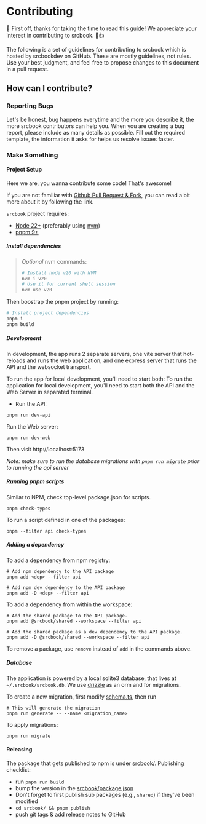 # Contributing

🚀 First off, thanks for taking the time to read this guide! We appreciate your interest in contributing to srcbook. 🎉👍

The following is a set of guidelines for contributing to srcbook which is hosted by srcbookdev on GitHub. These are mostly guidelines, not rules. Use your best judgment, and feel free to propose changes to this document in a pull request.

## How can I contribute?

### Reporting Bugs

Let's be honest, bug happens everytime and the more you describe it, the more srcbook contributors can help you. When you are creating a bug report, please include as many details as possible. Fill out the required template, the information it asks for helps us resolve issues faster.

### Make Something

#### Project Setup

Here we are, you wanna contribute some code! That's awesome!

If you are not familiar with [Github Pull Request & Fork](https://docs.github.com/fr/get-started/exploring-projects-on-github/contributing-to-a-project), you can read a bit more about it by following the link.

`srcbook` project requires:
- [Node 22+](https://nodejs.org/fr/blog/release/v22.0.0) (preferably using [nvm](https://github.com/nvm-sh/nvm))
- [pnpm 9+](https://pnpm.io/fr/)

##### Install dependencies

> *Optional* nvm commands:
> ```bash
> # Install node v20 with NVM
> nvm i v20
> # Use it for current shell session
> nvm use v20
> ```

Then boostrap the pnpm project by running:

```bash
# Install project dependencies
pnpm i
pnpm build
```

##### Development

In development, the app runs 2 separate servers, one vite server that hot-reloads and runs the web application, and one express server that runs the API and the websocket transport.

To run the app for local development, you'll need to start both:
To run the application for local development, you'll need to start both the API and the Web Server in separated terminal.

- Run the API:

```shell
pnpm run dev-api
```

Run the Web server:

```shell
pnpm run dev-web
```

Then visit http://localhost:5173

_Note: make sure to run the database migrations with `pnpm run migrate` prior to running the api server_

##### Running pnpm scripts

Similar to NPM, check top-level package.json for scripts.

```shell
pnpm check-types
```

To run a script defined in one of the packages:

```shell
pnpm --filter api check-types
```

##### Adding a dependency

To add a dependency from npm registry:

```shell
# Add npm dependency to the API package
pnpm add <dep> --filter api

# Add npm dev dependency to the API package
pnpm add -D <dep> --filter api
```

To add a dependency from within the workspace:

```shell
# Add the shared package to the API package.
pnpm add @srcbook/shared --workspace --filter api

# Add the shared package as a dev dependency to the API package.
pnpm add -D @srcbook/shared --workspace --filter api
```

To remove a package, use `remove` instead of `add` in the commands above.

##### Database

The application is powered by a local sqlite3 database, that lives at `~/.srcbook/srcbook.db`. We use [drizzle](https://orm.drizzle.team/) as an orm and for migrations.

To create a new migration, first modify [schema.ts](./packages/api/db/schema.mts), then run

```shell
# This will generate the migration
pnpm run generate -- --name <migration_name>
```

To apply migrations:

```shell
pnpm run migrate
```

#### Releasing

The package that gets published to npm is under [srcbook/](./srcbook). Publishing checklist:

- run `pnpm run build`
- bump the version in the [srcbook/package.json](./srcbook/package.json)
- Don't forget to first publish sub packages (e.g., `shared`) if they've been modified
- `cd srcbook/ && pnpm publish`
- push git tags & add release notes to GitHub
